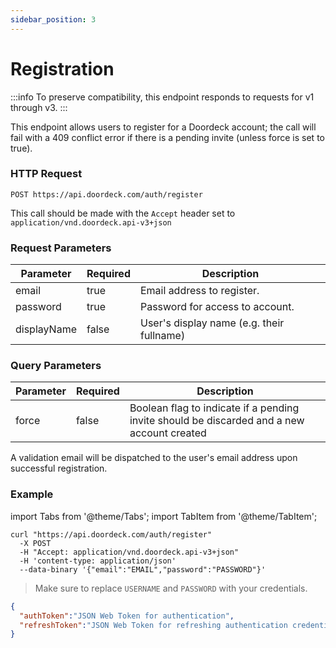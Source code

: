 ```yaml
---
sidebar_position: 3
---
```


# Registration

:::info
To preserve compatibility, this endpoint responds to requests for v1 through v3.
:::

This endpoint allows users to register for a Doordeck account; the call will fail with a 409 conflict error if there is 
a pending invite (unless force is set to true).

### HTTP Request

`POST https://api.doordeck.com/auth/register`

This call should be made with the ```Accept``` header set to ```application/vnd.doordeck.api-v3+json```

### Request Parameters

| Parameter   | Required | Description                               |
|-------------|----------|-------------------------------------------|
| email       | true     | Email address to register.                |
| password    | true     | Password for access to account.           |
| displayName | false    | User's display name (e.g. their fullname) |

### Query Parameters

| Parameter | Required | Description                                                                                |
|-----------|----------|--------------------------------------------------------------------------------------------|
| force     | false    | Boolean flag to indicate if a pending invite should be discarded and a new account created |


A validation email will be dispatched to the user's email address upon successful registration.

### Example

import Tabs from '@theme/Tabs';
import TabItem from '@theme/TabItem';

<Tabs>
<TabItem value="shell" label="Request">

```shell title="CURL"
curl "https://api.doordeck.com/auth/register"
  -X POST
  -H "Accept: application/vnd.doordeck.api-v3+json"
  -H 'content-type: application/json'
  --data-binary '{"email":"EMAIL","password":"PASSWORD"}'
```

> Make sure to replace `USERNAME` and `PASSWORD` with your credentials.

</TabItem>
<TabItem value="json" label="Response">

```json title="JSON"
{
  "authToken":"JSON Web Token for authentication",
  "refreshToken":"JSON Web Token for refreshing authentication credentials"
}
```

</TabItem>
</Tabs>
